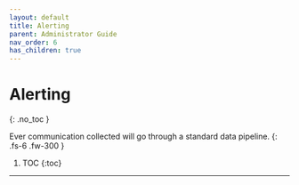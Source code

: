 ```yaml
---
layout: default
title: Alerting
parent: Administrator Guide
nav_order: 6
has_children: true
---
```


# Alerting
{: .no_toc }


Ever communication collected will go through a standard data pipeline.
{: .fs-6 .fw-300 }

1. TOC
{:toc}

---